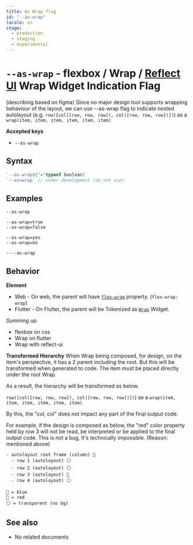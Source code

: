 ```yaml
---
title: As Wrap flag
id: "--as-wrap"
locale: en
stage:
  - production
  - staging
  - experimental
---
```


# `--as-wrap` - flexbox / Wrap / [Reflect UI](https://reflect-ui.com) Wrap Widget Indication Flag

(describing based on figma) Since no major design tool supports wrapping behaviour of the layout, we can use --as-wrap flag to indicate nested autolayout (e.g. `row([col([row, row, row]), col([row, row, row])])`) as a `wrap(item, item, item, item, item, item)`

**Accepted keys**

- `--as-wrap`

## Syntax

```ts
`--as-wrap${"="typeof boolean}`
`--as=wrap` // under development (do not use)
```

## Examples

```
--as-wrap

--as-wrap=true
--as-wrap=false

--as-wrap=yes
--as-wrap=no

----as-wrap
```

## Behavior

**Element**

- Web - On web, the parent will have [`flex-wrap`](https://developer.mozilla.org/en-US/docs/Web/CSS/flex-wrap) property. (`flex-wrap: wrap`)
- Flutter - On Flutter, the parent will be Tokenized as [`Wrap`](https://api.flutter.dev/flutter/widgets/Wrap-class.html) Widget.

_Summing up._

- flexbox on css
- Wrap on flutter
- Wrap with reflect-ui

**Transformed Hierarchy**
When Wrap being composed, for design, on the item's perspective, it has a 2 parent including the root.
But this will be transformed when generated to code. The item must be placed directly under the root Wrap.

As a result, the hierarchy will be transformed as below.

`row([col([row, row, row]), col([row, row, row])])`) as a `wrap(item, item, item, item, item, item)`

By this, the "col, col" does not impact any part of the final output code.

For example, if the design is composed as below, the "red" color property held by row 3 will not be read, be interpreted or be applied to the final output code.
This is not a bug, It's technically impossible. (Reason: mentioned above)

```
- autolayout root frame (column) 🔵
  - row 1 (autolayout) ⚪️
  - row 2 (autolayout) ⚪️
  - row 3 (autolayout) 🔴
  - row 4 (autolayout) ⚪️

🔵 = blue
🔴 = red
⚪️ = transparent (no bg)
```

## See also

- No related documents
